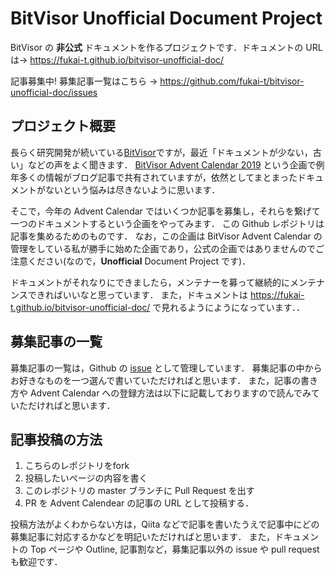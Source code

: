 # BitVisor Unofficial Document Project
BitVisor の **非公式** ドキュメントを作るプロジェクトです．ドキュメントの URL は→ https://fukai-t.github.io/bitvisor-unofficial-doc/

記事募集中! 募集記事一覧はこちら → https://github.com/fukai-t/bitvisor-unofficial-doc/issues
## プロジェクト概要
長らく研究開発が続いている[BitVisor](https://bitvisor.org/ "BitVisor")ですが，最近「ドキュメントが少ない，古い」などの声をよく聞きます．
[BitVisor Advent Calendar 2019](https://qiita.com/advent-calendar/2019/bitvisor "BitVisor Advent Calendar") という企画で例年多くの情報がブログ記事で共有されていますが，依然としてまとまったドキュメントがないという悩みは尽きないように思います．

そこで，今年の Advent Calendar ではいくつか記事を募集し，それらを繋げて一つのドキュメントするという企画をやってみます．
この Github レポジトリは記事を集めるためのものです．
なお，この企画は BitVisor Advent Calendar の管理をしている私が勝手に始めた企画であり，公式の企画ではありませんのでご注意ください(なので，**Unofficial** Document Project です)．

ドキュメントがそれなりにできましたら，メンテナーを募って継続的にメンテナンスできればいいなと思っています．
また，ドキュメントは https://fukai-t.github.io/bitvisor-unofficial-doc/ で見れるようにようになっています．．

## 募集記事の一覧
募集記事の一覧は，Github の [issue](https://github.com/fukai-t/bitvisor-unofficial-doc/issues) として管理しています．
募集記事の中からお好きなものを一つ選んで書いていただければと思います．
また，記事の書き方や Advent Calendar への登録方法は以下に記載しておりますので読んでみていただければと思います．

## 記事投稿の方法
1. こちらのレポジトリをfork 
2. 投稿したいページの内容を書く
3. このレポジトリの master ブランチに Pull Request を出す
4. PR を Advent Calendear の記事の URL として投稿する．

投稿方法がよくわからない方は，Qiita などで記事を書いたうえで記事中にどの募集記事に対応するかなどを明記いただければと思います．
また，ドキュメントの Top ページや Outline, 記事割など，募集記事以外の issue や pull request も歓迎です．
